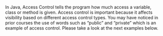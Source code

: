 In Java, Access Control tells the program how much access a variable, class or method is given. Access control is important because it affects visibility based on different access control types. You may have noticed in prior courses the use of words such as “public” and “private” which is an example of access control. Please take a look at the next examples below.

